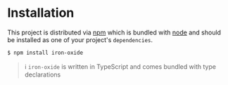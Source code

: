 # Installation

This project is distributed via [npm](https://www.npmjs.com/package/iron-oxide) which is bundled with [node](https://nodejs.org/) and should be installed as one of your project's `dependencies`.

```bash
$ npm install iron-oxide
```


> ℹ️ `iron-oxide` is written in TypeScript and comes bundled with type declarations


